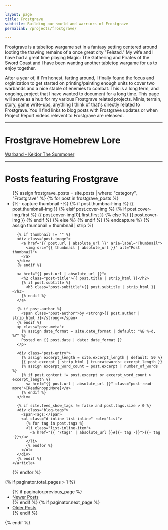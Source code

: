 ```yaml
---

layout: page
title: Frostgrave
subtitle: Building our world and warriors of Frostgrave
permalink: /projects/frostgrave/

---
```


Frostgrave is a tabeltop wargame set in a fantasy setting centered around looting the thawing remains of a once great city "Felstad." My wife and I have had a great time playing Magic: The Gathering and Pirates of the Sword Coast and I have been wanting another tabletop wargame for us to enjoy together. 


After a year of, if I'm honest, farting around, I finally found the focus and orginization to get started on printing/painting enough units to cover two warbands and a nice stable of enemies to combat. This is a long term, and ongoing, project that I have wanted to document for a long time. This page will serve as a hub for my various Frostgrave related projects. Minis, terrain, story, game write-ups, anything I think of that's directly related to Frostgrave. You'll find links to blog posts with Frostgrave updates or when Project Report videos relevent to Frostgrave are released.  


---
# Frostgrave Homebrew Lore

[Warband - Keldor The Summoner](/projects/frostgrave/Keldor)


---

# Posts featuring Frostgrave



<!-- Post list for Frostgrave category -->
<ul class="posts-list list-unstyled" role="list">
{% assign frostgrave_posts = site.posts | where: "category", "Frostgrave" %}
{% for post in frostgrave_posts %}
  <li class="post-preview">
    <article>
      {%- capture thumbnail -%}
        {% if post.thumbnail-img %}
          {{ post.thumbnail-img }}
        {% elsif post.cover-img %}
          {% if post.cover-img.first %}
            {{ post.cover-img[0].first.first }}
          {% else %}
            {{ post.cover-img }}
          {% endif %}
        {% else %}
        {% endif %}
      {% endcapture %}
      {% assign thumbnail = thumbnail | strip %}

      {% if thumbnail != "" %}
      <div class="post-image">
        <a href="{{ post.url | absolute_url }}" aria-label="Thumbnail">
          <img src="{{ thumbnail | absolute_url }}" alt="Post thumbnail">
        </a>
      </div>
      {% endif %}

      <a href="{{ post.url | absolute_url }}">
        <h2 class="post-title">{{ post.title | strip_html }}</h2>
        {% if post.subtitle %}
          <h3 class="post-subtitle">{{ post.subtitle | strip_html }}</h3>
        {% endif %}
      </a>

      {% if post.author %}
        <span class="post-author">by <strong>{{ post.author | strip_html }}</strong></span>
      {% endif %}
      <p class="post-meta">
        {% assign date_format = site.date_format | default: "%B %-d, %Y" %}
        Posted on {{ post.date | date: date_format }}
      </p>

      <div class="post-entry">
        {% assign excerpt_length = site.excerpt_length | default: 50 %}
        {{ post.excerpt | strip_html | truncatewords: excerpt_length }}
        {% assign excerpt_word_count = post.excerpt | number_of_words %}
        {% if post.content != post.excerpt or excerpt_word_count > excerpt_length %}
          <a href="{{ post.url | absolute_url }}" class="post-read-more">[Read&nbsp;More]</a>
        {% endif %}
      </div>

      {% if site.feed_show_tags != false and post.tags.size > 0 %}
      <div class="blog-tags">
        <span>Tags:</span>
        <ul class="d-inline list-inline" role="list">
          {% for tag in post.tags %}
          <li class="list-inline-item">
            <a href="{{ '/tags' | absolute_url }}#{{- tag -}}">{{- tag -}}</a>
          </li>
          {% endfor %}
        </ul>
      </div>
      {% endif %}
    </article>
  </li>
{% endfor %}
</ul>

<!-- Pagination -->
{% if paginator.total_pages > 1 %}
<ul class="pagination main-pager">
  {% if paginator.previous_page %}
  <li class="page-item previous">
    <a class="page-link" href="{{ paginator.previous_page_path | absolute_url }}">
      <i class="fas fa-arrow-left" alt="Newer Posts"></i>
      <span class="d-none d-sm-inline-block">Newer Posts</span>
    </a>
  </li>
  {% endif %}
  {% if paginator.next_page %}
  <li class="page-item next">
    <a class="page-link" href="{{ paginator.next_page_path | absolute_url }}">
      <span class="d-none d-sm-inline-block">Older Posts</span>
      <i class="fas fa-arrow-right" alt="Older Posts"></i>
    </a>
  </li>
  {% endif %}
</ul>
{% endif %}

